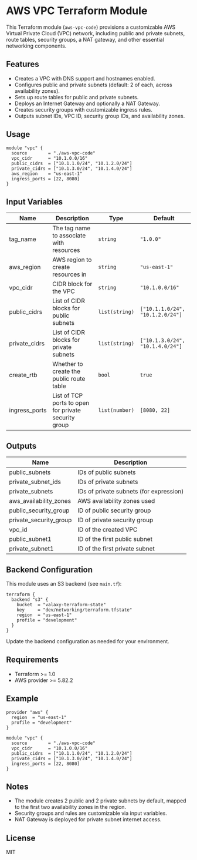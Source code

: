 # AWS VPC Terraform Module

This Terraform module (`aws-vpc-code`) provisions a customizable AWS Virtual Private Cloud (VPC) network, including public and private subnets, route tables, security groups, a NAT gateway, and other essential networking components.

## Features

- Creates a VPC with DNS support and hostnames enabled.
- Configures public and private subnets (default: 2 of each, across availability zones).
- Sets up route tables for public and private subnets.
- Deploys an Internet Gateway and optionally a NAT Gateway.
- Creates security groups with customizable ingress rules.
- Outputs subnet IDs, VPC ID, security group IDs, and availability zones.

## Usage

```hcl
module "vpc" {
  source        = "./aws-vpc-code"
  vpc_cidr      = "10.1.0.0/16"
  public_cidrs  = ["10.1.1.0/24", "10.1.2.0/24"]
  private_cidrs = ["10.1.3.0/24", "10.1.4.0/24"]
  aws_region    = "us-east-1"
  ingress_ports = [22, 8080]
}
```

## Input Variables

| Name           | Description                                              | Type           | Default                     |
|----------------|----------------------------------------------------------|----------------|-----------------------------|
| tag_name       | The tag name to associate with resources                 | `string`       | `"1.0.0"`                   |
| aws_region     | AWS region to create resources in                        | `string`       | `"us-east-1"`               |
| vpc_cidr       | CIDR block for the VPC                                   | `string`       | `"10.1.0.0/16"`             |
| public_cidrs   | List of CIDR blocks for public subnets                   | `list(string)` | `["10.1.1.0/24", "10.1.2.0/24"]` |
| private_cidrs  | List of CIDR blocks for private subnets                  | `list(string)` | `["10.1.3.0/24", "10.1.4.0/24"]` |
| create_rtb     | Whether to create the public route table                 | `bool`         | `true`                      |
| ingress_ports  | List of TCP ports to open for private security group     | `list(number)` | `[8080, 22]`                |

## Outputs

| Name                  | Description                            |
|-----------------------|----------------------------------------|
| public_subnets        | IDs of public subnets                  |
| private_subnet_ids    | IDs of private subnets                 |
| private_subnets       | IDs of private subnets (for expression)|
| aws_availability_zones| AWS availability zones used            |
| public_security_group | ID of public security group            |
| private_security_group| ID of private security group           |
| vpc_id                | ID of the created VPC                  |
| public_subnet1        | ID of the first public subnet          |
| private_subnet1       | ID of the first private subnet         |

## Backend Configuration

This module uses an S3 backend (see `main.tf`):

```hcl
terraform {
  backend "s3" {
    bucket  = "valaxy-terraform-state"
    key     = "dev/networking/terraform.tfstate"
    region  = "us-east-1"
    profile = "development"
  }
}
```

Update the backend configuration as needed for your environment.

## Requirements

- Terraform >= 1.0
- AWS provider >= 5.82.2

## Example

```hcl
provider "aws" {
  region  = "us-east-1"
  profile = "development"
}

module "vpc" {
  source        = "./aws-vpc-code"
  vpc_cidr      = "10.1.0.0/16"
  public_cidrs  = ["10.1.1.0/24", "10.1.2.0/24"]
  private_cidrs = ["10.1.3.0/24", "10.1.4.0/24"]
  ingress_ports = [22, 8080]
}
```

## Notes

- The module creates 2 public and 2 private subnets by default, mapped to the first two availability zones in the region.
- Security groups and rules are customizable via input variables.
- NAT Gateway is deployed for private subnet internet access.

## License

MIT
